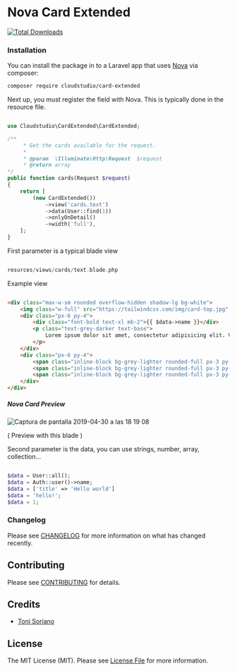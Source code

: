 # Nova Card Extended

[![Total Downloads](https://img.shields.io/packagist/dt/cloudstudio/card-extended.svg?style=flat-square)](https://packagist.org/packages/cloudstudio/card-extended)


### Installation

You can install the package in to a Laravel app that uses [Nova](https://nova.laravel.com) via composer:

```bash
composer require cloudstudio/card-extended
```

Next up, you must register the field with Nova. This is typically done in the resource file.

```php

use Cloudstudio\CardExtended\CardExtended;

/**
     * Get the cards available for the request.
     *
     * @param  \Illuminate\Http\Request  $request
     * @return array
*/
public function cards(Request $request)
{
    return [
        (new CardExtended())
            ->view('cards.text')
            ->data(User::find(1))
            ->onlyOnDetail()
            ->width('full'),
    ];
}

```

First parameter is a typical blade view

```php

resurces/views/cards/text.blade.php

```

Example view 

```html

<div class="max-w-sm rounded overflow-hidden shadow-lg bg-white">
    <img class="w-full" src="https://tailwindcss.com/img/card-top.jpg" alt="Sunset in the mountains">
    <div class="px-6 py-4">
        <div class="font-bold text-xl mb-2">{{ $data->name }}</div>
        <p class="text-grey-darker text-base">
            Lorem ipsum dolor sit amet, consectetur adipisicing elit. Voluptatibus quia, nulla! Maiores et perferendis eaque, exercitationem praesentium nihil.
        </p>
    </div>
    <div class="px-6 py-4">
        <span class="inline-block bg-grey-lighter rounded-full px-3 py-1 text-sm font-semibold text-grey-darker mr-2">#photography</span>
        <span class="inline-block bg-grey-lighter rounded-full px-3 py-1 text-sm font-semibold text-grey-darker mr-2">#travel</span>
        <span class="inline-block bg-grey-lighter rounded-full px-3 py-1 text-sm font-semibold text-grey-darker">#winter</span>
    </div>
</div>

```

##### Nova Card Preview

![Captura de pantalla 2019-04-30 a las 18 19 08](https://user-images.githubusercontent.com/3589377/56976983-7718c080-6b74-11e9-8956-573d9915f6f9.png)

( Preview with this blade )

Second parameter is the data, you can use strings, number, array, collection...

```php

$data = User::all();
$data = Auth::user()->name;
$data = ['title' => 'Hello world']
$data = 'hello!';
$data = 1;

```

### Changelog

Please see [CHANGELOG](CHANGELOG.md) for more information on what has changed recently.

## Contributing

Please see [CONTRIBUTING](CONTRIBUTING.md) for details.


## Credits

- [Toni Soriano](https://github.com/cloudstudio)

## License

The MIT License (MIT). Please see [License File](LICENSE.md) for more information.
